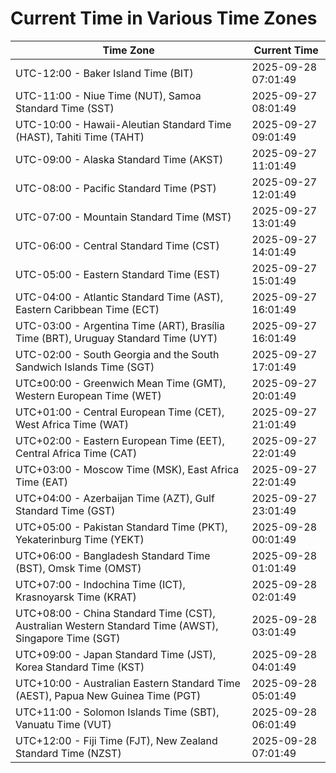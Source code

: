 # Current Time in Various Time Zones

| Time Zone | Current Time |
|-----------|--------------|
| UTC-12:00 - Baker Island Time (BIT) | 2025-09-28 07:01:49 |
| UTC-11:00 - Niue Time (NUT), Samoa Standard Time (SST) | 2025-09-27 08:01:49 |
| UTC-10:00 - Hawaii-Aleutian Standard Time (HAST), Tahiti Time (TAHT) | 2025-09-27 09:01:49 |
| UTC-09:00 - Alaska Standard Time (AKST) | 2025-09-27 11:01:49 |
| UTC-08:00 - Pacific Standard Time (PST) | 2025-09-27 12:01:49 |
| UTC-07:00 - Mountain Standard Time (MST) | 2025-09-27 13:01:49 |
| UTC-06:00 - Central Standard Time (CST) | 2025-09-27 14:01:49 |
| UTC-05:00 - Eastern Standard Time (EST) | 2025-09-27 15:01:49 |
| UTC-04:00 - Atlantic Standard Time (AST), Eastern Caribbean Time (ECT) | 2025-09-27 16:01:49 |
| UTC-03:00 - Argentina Time (ART), Brasília Time (BRT), Uruguay Standard Time (UYT) | 2025-09-27 16:01:49 |
| UTC-02:00 - South Georgia and the South Sandwich Islands Time (SGT) | 2025-09-27 17:01:49 |
| UTC±00:00 - Greenwich Mean Time (GMT), Western European Time (WET) | 2025-09-27 20:01:49 |
| UTC+01:00 - Central European Time (CET), West Africa Time (WAT) | 2025-09-27 21:01:49 |
| UTC+02:00 - Eastern European Time (EET), Central Africa Time (CAT) | 2025-09-27 22:01:49 |
| UTC+03:00 - Moscow Time (MSK), East Africa Time (EAT) | 2025-09-27 22:01:49 |
| UTC+04:00 - Azerbaijan Time (AZT), Gulf Standard Time (GST) | 2025-09-27 23:01:49 |
| UTC+05:00 - Pakistan Standard Time (PKT), Yekaterinburg Time (YEKT) | 2025-09-28 00:01:49 |
| UTC+06:00 - Bangladesh Standard Time (BST), Omsk Time (OMST) | 2025-09-28 01:01:49 |
| UTC+07:00 - Indochina Time (ICT), Krasnoyarsk Time (KRAT) | 2025-09-28 02:01:49 |
| UTC+08:00 - China Standard Time (CST), Australian Western Standard Time (AWST), Singapore Time (SGT) | 2025-09-28 03:01:49 |
| UTC+09:00 - Japan Standard Time (JST), Korea Standard Time (KST) | 2025-09-28 04:01:49 |
| UTC+10:00 - Australian Eastern Standard Time (AEST), Papua New Guinea Time (PGT) | 2025-09-28 05:01:49 |
| UTC+11:00 - Solomon Islands Time (SBT), Vanuatu Time (VUT) | 2025-09-28 06:01:49 |
| UTC+12:00 - Fiji Time (FJT), New Zealand Standard Time (NZST) | 2025-09-28 07:01:49 |
